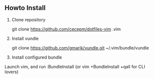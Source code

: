 ## Howto Install

1. Clone repository

    git clone https://github.com/cecepm/dotfiles-vim .vim

2. Install vundle

    git clone https://github.com/gmarik/vundle.git ~/.vim/bundle/vundle

3. Install configured bundle

Launch vim, and run :BundleInstall (or vim +BundleInstall +qall for CLI lovers)

